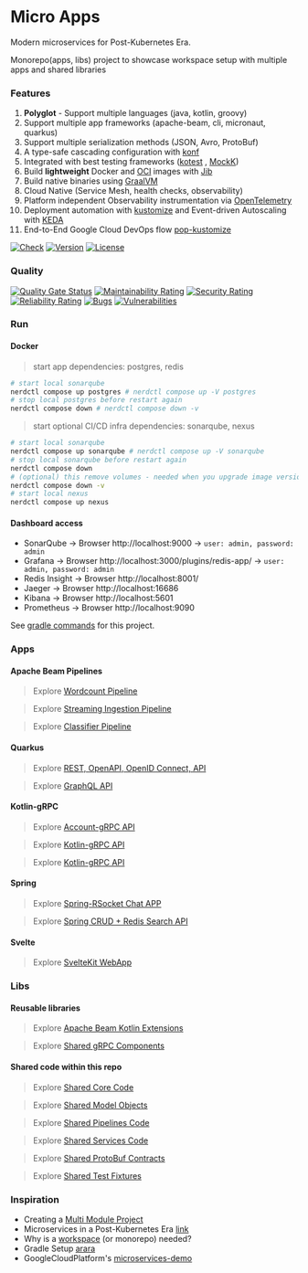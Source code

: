 # Micro Apps

Modern microservices for Post-Kubernetes Era.

Monorepo(apps, libs) project to showcase workspace setup with multiple apps and shared libraries

### Features

1. **Polyglot** - Support multiple languages (java, kotlin, groovy)
2. Support multiple app frameworks (apache-beam, cli, micronaut, quarkus)
3. Support multiple serialization methods (JSON, Avro, ProtoBuf)
4. A type-safe cascading configuration with [konf](https://github.com/uchuhimo/konf)
5. Integrated with best testing frameworks ([kotest](https://github.com/kotest/kotest/blob/master/doc/reference.md)
   , [MockK](https://mockk.io/))
6. Build **lightweight** Docker and [OCI](https://github.com/opencontainers/image-spec) images
   with [Jib](https://github.com/GoogleContainerTools/jib) 
7. Build native binaries using [GraalVM](https://www.graalvm.org/)
8. Cloud Native (Service Mesh, health checks, observability)
9. Platform independent Observability instrumentation via [OpenTelemetry](https://opentelemetry.io/) 
10. Deployment automation with [kustomize](https://kustomize.io/) and Event-driven Autoscaling
    with [KEDA](https://keda.sh/)
11. End-to-End Google Cloud DevOps flow [pop-kustomize](https://github.com/vszal/pop-kustomize)

[![Check](https://github.com/xmlking/micro-apps/workflows/Check/badge.svg)](https://github.com/xmlking/micro-apps/actions?query=workflow%3ACheck)
[![Version](https://img.shields.io/github/v/tag/xmlking/micro-apps)](https://github.com/xmlking/micro-apps/tags)
[![License](https://img.shields.io/github/license/xmlking/micro-apps)](https://github.com/xmlking/micro-apps/blob/develop/LICENSE)

### Quality

[![Quality Gate Status](https://sonarcloud.io/api/project_badges/measure?project=xmlking_jvm-gitops&metric=alert_status)](https://sonarcloud.io/dashboard?id=xmlking_jvm-gitops)
[![Maintainability Rating](https://sonarcloud.io/api/project_badges/measure?project=xmlking_jvm-gitops&metric=sqale_rating)](https://sonarcloud.io/dashboard?id=xmlking_jvm-gitops)
[![Security Rating](https://sonarcloud.io/api/project_badges/measure?project=xmlking_jvm-gitops&metric=security_rating)](https://sonarcloud.io/dashboard?id=xmlking_jvm-gitops)
[![Reliability Rating](https://sonarcloud.io/api/project_badges/measure?project=xmlking_jvm-gitops&metric=reliability_rating)](https://sonarcloud.io/dashboard?id=xmlking_jvm-gitops)
[![Bugs](https://sonarcloud.io/api/project_badges/measure?project=xmlking_jvm-gitops&metric=bugs)](https://sonarcloud.io/dashboard?id=xmlking_jvm-gitops)
[![Vulnerabilities](https://sonarcloud.io/api/project_badges/measure?project=xmlking_jvm-gitops&metric=vulnerabilities)](https://sonarcloud.io/dashboard?id=xmlking_jvm-gitops)

### Run

#### Docker

> start app dependencies: postgres, redis

```bash
# start local sonarqube
nerdctl compose up postgres # nerdctl compose up -V postgres
# stop local postgres before restart again
nerdctl compose down # nerdctl compose down -v
```

> start optional CI/CD infra dependencies: sonarqube, nexus

```bash
# start local sonarqube
nerdctl compose up sonarqube # nerdctl compose up -V sonarqube
# stop local sonarqube before restart again
nerdctl compose down
# (optional) this remove volumes - needed when you upgrade image versions 
nerdctl compose down -v
# start local nexus
nerdctl compose up nexus
```

#### Dashboard access

* SonarQube → Browser http://localhost:9000 → `user: admin, password: admin`
* Grafana → Browser http://localhost:3000/plugins/redis-app/ → `user: admin, password: admin`
* Redis Insight → Browser http://localhost:8001/
* Jaeger → Browser http://localhost:16686
* Kibana → Browser http://localhost:5601
* Prometheus → Browser http://localhost:9090

See [gradle commands](docs/advanced/gradle.md) for this project.

### Apps

#### Apache Beam Pipelines

> Explore [Wordcount Pipeline](./apps/wordcount-pipeline/)

> Explore [Streaming Ingestion Pipeline](./apps/ingestion-pipeline/)

> Explore [Classifier Pipeline](./apps/classifier-pipeline/)

#### Quarkus

> Explore [REST, OpenAPI, OpenID Connect,  API](./apps/greeting-service/)

> Explore [GraphQL API](./apps/person-service/)

#### Kotlin-gRPC

> Explore [Account-gRPC API](./apps/account-service/)

> Explore [Kotlin-gRPC API](./apps/keying-service/)

> Explore [Kotlin-gRPC API](./apps/linking-service/)

#### Spring

> Explore [Spring-RSocket Chat APP](./apps/chat-service/)

> Explore [Spring CRUD + Redis Search API](./apps/entity-service/)

#### Svelte

> Explore [SvelteKit WebApp](./apps/entity-webapp/)

### Libs

#### Reusable libraries

> Explore [Apache Beam Kotlin Extensions](./libs/kbeam/)

> Explore [Shared gRPC Components](./libs/grpc/)

#### Shared code within this repo

> Explore [Shared Core Code](./libs/core/)

> Explore [Shared Model Objects](./libs/model/)
 
> Explore [Shared Pipelines Code](./libs/pipeline/)

> Explore [Shared Services Code](./libs/service/)

> Explore [Shared ProtoBuf Contracts](./libs/proto/)

> Explore [Shared Test Fixtures](./libs/test/)

### Inspiration

* Creating a [Multi Module Project](https://spring.io/guides/gs/multi-module/)
* Microservices in a Post-Kubernetes Era [link](https://www.infoq.com/articles/microservices-post-kubernetes)
* Why is a [workspace](https://nrwl.io/nx/why-a-workspace) (or monorepo) needed?
* Gradle Setup [arara](https://github.com/cereda/arara)
* GoogleCloudPlatform's [microservices-demo](https://github.com/GoogleCloudPlatform/microservices-demo)
